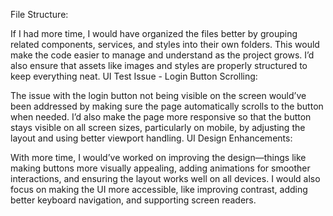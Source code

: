 File Structure:

If I had more time, I would have organized the files better by grouping related components, services, and styles into their own folders. This would make the code easier to manage and understand as the project grows. I’d also ensure that assets like images and styles are properly structured to keep everything neat.
UI Test Issue - Login Button Scrolling:

The issue with the login button not being visible on the screen would’ve been addressed by making sure the page automatically scrolls to the button when needed. I’d also make the page more responsive so that the button stays visible on all screen sizes, particularly on mobile, by adjusting the layout and using better viewport handling.
UI Design Enhancements:

With more time, I would’ve worked on improving the design—things like making buttons more visually appealing, adding animations for smoother interactions, and ensuring the layout works well on all devices. I would also focus on making the UI more accessible, like improving contrast, adding better keyboard navigation, and supporting screen readers.
